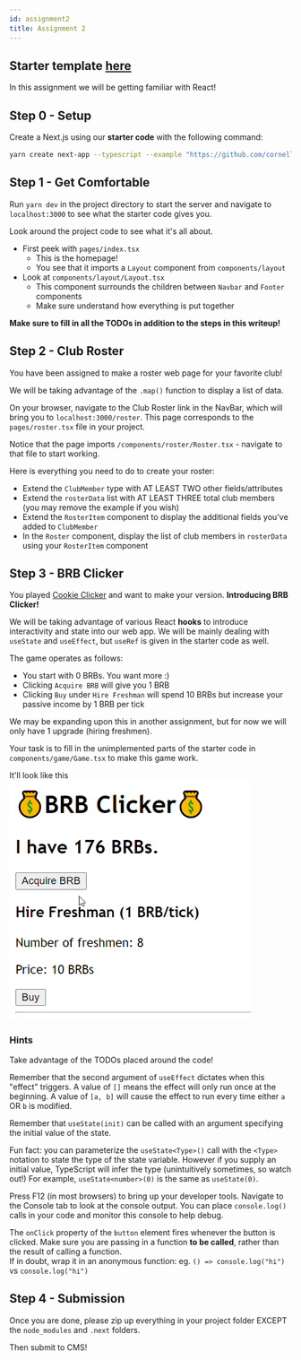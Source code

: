 ```yaml
---
id: assignment2
title: Assignment 2
---
```


## Starter template [here](https://github.com/cornell-dti/trends-sp23-starters/releases/download/1.0/a2.zip)

In this assignment we will be getting familiar with React!

## Step 0 - Setup

Create a Next.js using our **starter code** with the following command:

```bash
yarn create next-app --typescript --example "https://github.com/cornell-dti/trends-sp22-starters/tree/main/a2" YOUR_DIR_NAME
```

## Step 1 - Get Comfortable

Run `yarn dev` in the project directory to start the server and navigate to
`localhost:3000` to see what the starter code gives you.

Look around the project code to see what it's all about.

- First peek with `pages/index.tsx`
  - This is the homepage!
  - You see that it imports a `Layout` component from `components/layout`
- Look at `components/layout/Layout.tsx`
  - This component surrounds the children between `Navbar` and `Footer`
    components
  - Make sure understand how everything is put together

**Make sure to fill in all the TODOs in addition to the steps in this writeup!**

## Step 2 - Club Roster

You have been assigned to make a roster web page for your favorite club!

We will be taking advantage of the `.map()` function to display a list of data.

On your browser, navigate to the Club Roster link in the NavBar, which will
bring you to `localhost:3000/roster`. This page corresponds to the
`pages/roster.tsx` file in your project.

Notice that the page imports `/components/roster/Roster.tsx` - navigate to that
file to start working.

Here is everything you need to do to create your roster:

- Extend the `ClubMember` type with AT LEAST TWO other fields/attributes
- Extend the `rosterData` list with AT LEAST THREE total club members (you may
  remove the example if you wish)
- Extend the `RosterItem` component to display the additional fields you've
  added to `ClubMember`
- In the `Roster` component, display the list of club members in `rosterData`
  using your `RosterItem` component

## Step 3 - BRB Clicker

You played [Cookie Clicker](https://orteil.dashnet.org/cookieclicker/) and want
to make your version. **Introducing BRB Clicker!**

We will be taking advantage of various React **hooks** to introduce
interactivity and state into our web app. We will be mainly dealing with
`useState` and `useEffect`, but `useRef` is given in the starter code as well.

The game operates as follows:

- You start with 0 BRBs. You want more :)
- Clicking `Acquire BRB` will give you 1 BRB
- Clicking `Buy` under `Hire Freshman` will spend 10 BRBs but increase your
  passive income by 1 BRB per tick

We may be expanding upon this in another assignment, but for now we will only
have 1 upgrade (hiring freshmen).

Your task is to fill in the unimplemented parts of the starter code in
`components/game/Game.tsx` to make this game work.

It'll look like this ![game demo](/img/a2/game-demo.gif)

### Hints

Take advantage of the TODOs placed around the code!

Remember that the second argument of `useEffect` dictates when this "effect"
triggers. A value of `[]` means the effect will only run once at the beginning.
A value of `[a, b]` will cause the effect to run every time either `a` OR `b` is
modified.

Remember that `useState(init)` can be called with an argument specifying the
initial value of the state.

Fun fact: you can parameterize the `useState<Type>()` call with the `<Type>`
notation to state the type of the state variable. However if you supply an
initial value, TypeScript will infer the type (unintuitively sometimes, so watch
out!) For example, `useState<number>(0)` is the same as `useState(0)`.

Press F12 (in most browsers) to bring up your developer tools. Navigate to the
Console tab to look at the console output. You can place `console.log()` calls
in your code and monitor this console to help debug.

The `onClick` property of the `button` element fires whenever the button is
clicked. Make sure you are passing in a function **to be called**, rather than
the result of calling a function.  
If in doubt, wrap it in an anonymous function: eg. `() => console.log("hi")` vs
`console.log("hi")`

## Step 4 - Submission

Once you are done, please zip up everything in your project folder EXCEPT the
`node_modules` and `.next` folders.

Then submit to CMS!
